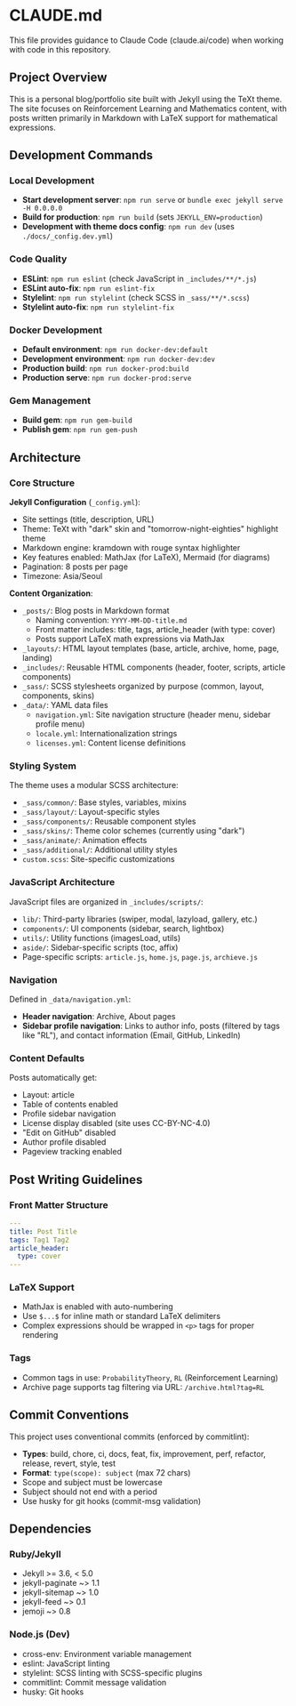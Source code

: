# CLAUDE.md

This file provides guidance to Claude Code (claude.ai/code) when working with code in this repository.

## Project Overview

This is a personal blog/portfolio site built with Jekyll using the TeXt theme. The site focuses on Reinforcement Learning and Mathematics content, with posts written primarily in Markdown with LaTeX support for mathematical expressions.

## Development Commands

### Local Development
- **Start development server**: `npm run serve` or `bundle exec jekyll serve -H 0.0.0.0`
- **Build for production**: `npm run build` (sets `JEKYLL_ENV=production`)
- **Development with theme docs config**: `npm run dev` (uses `./docs/_config.dev.yml`)

### Code Quality
- **ESLint**: `npm run eslint` (check JavaScript in `_includes/**/*.js`)
- **ESLint auto-fix**: `npm run eslint-fix`
- **Stylelint**: `npm run stylelint` (check SCSS in `_sass/**/*.scss`)
- **Stylelint auto-fix**: `npm run stylelint-fix`

### Docker Development
- **Default environment**: `npm run docker-dev:default`
- **Development environment**: `npm run docker-dev:dev`
- **Production build**: `npm run docker-prod:build`
- **Production serve**: `npm run docker-prod:serve`

### Gem Management
- **Build gem**: `npm run gem-build`
- **Publish gem**: `npm run gem-push`

## Architecture

### Core Structure

**Jekyll Configuration** (`_config.yml`):
- Site settings (title, description, URL)
- Theme: TeXt with "dark" skin and "tomorrow-night-eighties" highlight theme
- Markdown engine: kramdown with rouge syntax highlighter
- Key features enabled: MathJax (for LaTeX), Mermaid (for diagrams)
- Pagination: 8 posts per page
- Timezone: Asia/Seoul

**Content Organization**:
- `_posts/`: Blog posts in Markdown format
  - Naming convention: `YYYY-MM-DD-title.md`
  - Front matter includes: title, tags, article_header (with type: cover)
  - Posts support LaTeX math expressions via MathJax
- `_layouts/`: HTML layout templates (base, article, archive, home, page, landing)
- `_includes/`: Reusable HTML components (header, footer, scripts, article components)
- `_sass/`: SCSS stylesheets organized by purpose (common, layout, components, skins)
- `_data/`: YAML data files
  - `navigation.yml`: Site navigation structure (header menu, sidebar profile menu)
  - `locale.yml`: Internationalization strings
  - `licenses.yml`: Content license definitions

### Styling System

The theme uses a modular SCSS architecture:
- `_sass/common/`: Base styles, variables, mixins
- `_sass/layout/`: Layout-specific styles
- `_sass/components/`: Reusable component styles
- `_sass/skins/`: Theme color schemes (currently using "dark")
- `_sass/animate/`: Animation effects
- `_sass/additional/`: Additional utility styles
- `custom.scss`: Site-specific customizations

### JavaScript Architecture

JavaScript files are organized in `_includes/scripts/`:
- `lib/`: Third-party libraries (swiper, modal, lazyload, gallery, etc.)
- `components/`: UI components (sidebar, search, lightbox)
- `utils/`: Utility functions (imagesLoad, utils)
- `aside/`: Sidebar-specific scripts (toc, affix)
- Page-specific scripts: `article.js`, `home.js`, `page.js`, `archieve.js`

### Navigation

Defined in `_data/navigation.yml`:
- **Header navigation**: Archive, About pages
- **Sidebar profile navigation**: Links to author info, posts (filtered by tags like "RL"), and contact information (Email, GitHub, LinkedIn)

### Content Defaults

Posts automatically get:
- Layout: article
- Table of contents enabled
- Profile sidebar navigation
- License display disabled (site uses CC-BY-NC-4.0)
- "Edit on GitHub" disabled
- Author profile disabled
- Pageview tracking enabled

## Post Writing Guidelines

### Front Matter Structure
```yaml
---
title: Post Title
tags: Tag1 Tag2
article_header:
  type: cover
---
```

### LaTeX Support
- MathJax is enabled with auto-numbering
- Use `$...$` for inline math or standard LaTeX delimiters
- Complex expressions should be wrapped in `<p>` tags for proper rendering

### Tags
- Common tags in use: `ProbabilityTheory`, `RL` (Reinforcement Learning)
- Archive page supports tag filtering via URL: `/archive.html?tag=RL`

## Commit Conventions

This project uses conventional commits (enforced by commitlint):
- **Types**: build, chore, ci, docs, feat, fix, improvement, perf, refactor, release, revert, style, test
- **Format**: `type(scope): subject` (max 72 chars)
- Scope and subject must be lowercase
- Subject should not end with a period
- Use husky for git hooks (commit-msg validation)

## Dependencies

### Ruby/Jekyll
- Jekyll >= 3.6, < 5.0
- jekyll-paginate ~> 1.1
- jekyll-sitemap ~> 1.0
- jekyll-feed ~> 0.1
- jemoji ~> 0.8

### Node.js (Dev)
- cross-env: Environment variable management
- eslint: JavaScript linting
- stylelint: SCSS linting with SCSS-specific plugins
- commitlint: Commit message validation
- husky: Git hooks
